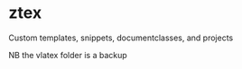 # ztex

Custom templates, snippets, documentclasses, and projects

NB the vlatex folder is a backup
